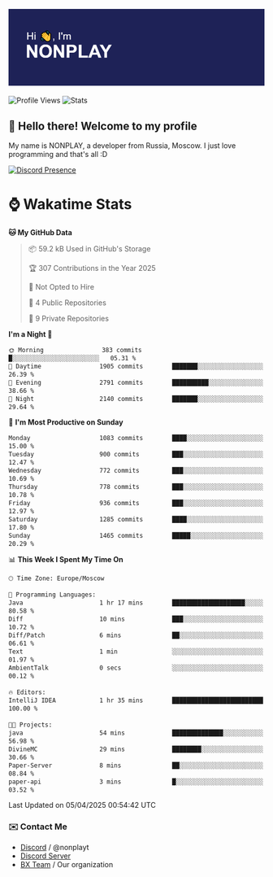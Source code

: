 ![Discord Presence](./header.png)
<br></br>
![Profile Views](https://komarev.com/ghpvc/?username=NONPLAYT&color=blue&style=for-the-badge)
![Stats](https://img.shields.io/badge/0%25-OPTIMIZED-orange?style=for-the-badge)


## :wave: Hello there! Welcome to my profile

My name is NONPLAY, a developer from Russia, Moscow. I just love programming and that's all :D

[![Discord Presence](https://lanyard.cnrad.dev/api/597087584090587177?showDisplayName=true)](https://discord.com/users/597087584090587177) 

# ⌚ Wakatime Stats

<!--START_SECTION:waka-->
**🐱 My GitHub Data** 

> 📦 59.2 kB Used in GitHub's Storage 
 > 
> 🏆 307 Contributions in the Year 2025
 > 
> 🚫 Not Opted to Hire
 > 
> 📜 4 Public Repositories 
 > 
> 🔑 9 Private Repositories 
 > 
**I'm a Night 🦉** 

```text
🌞 Morning                383 commits         █░░░░░░░░░░░░░░░░░░░░░░░░   05.31 % 
🌆 Daytime                1905 commits        ███████░░░░░░░░░░░░░░░░░░   26.39 % 
🌃 Evening                2791 commits        ██████████░░░░░░░░░░░░░░░   38.66 % 
🌙 Night                  2140 commits        ███████░░░░░░░░░░░░░░░░░░   29.64 % 
```
📅 **I'm Most Productive on Sunday** 

```text
Monday                   1083 commits        ████░░░░░░░░░░░░░░░░░░░░░   15.00 % 
Tuesday                  900 commits         ███░░░░░░░░░░░░░░░░░░░░░░   12.47 % 
Wednesday                772 commits         ███░░░░░░░░░░░░░░░░░░░░░░   10.69 % 
Thursday                 778 commits         ███░░░░░░░░░░░░░░░░░░░░░░   10.78 % 
Friday                   936 commits         ███░░░░░░░░░░░░░░░░░░░░░░   12.97 % 
Saturday                 1285 commits        ████░░░░░░░░░░░░░░░░░░░░░   17.80 % 
Sunday                   1465 commits        █████░░░░░░░░░░░░░░░░░░░░   20.29 % 
```


📊 **This Week I Spent My Time On** 

```text
🕑︎ Time Zone: Europe/Moscow

💬 Programming Languages: 
Java                     1 hr 17 mins        ████████████████████░░░░░   80.58 % 
Diff                     10 mins             ███░░░░░░░░░░░░░░░░░░░░░░   10.72 % 
Diff/Patch               6 mins              ██░░░░░░░░░░░░░░░░░░░░░░░   06.61 % 
Text                     1 min               ░░░░░░░░░░░░░░░░░░░░░░░░░   01.97 % 
AmbientTalk              0 secs              ░░░░░░░░░░░░░░░░░░░░░░░░░   00.12 % 

🔥 Editors: 
IntelliJ IDEA            1 hr 35 mins        █████████████████████████   100.00 % 

🐱‍💻 Projects: 
java                     54 mins             ██████████████░░░░░░░░░░░   56.98 % 
DivineMC                 29 mins             ████████░░░░░░░░░░░░░░░░░   30.66 % 
Paper-Server             8 mins              ██░░░░░░░░░░░░░░░░░░░░░░░   08.84 % 
paper-api                3 mins              █░░░░░░░░░░░░░░░░░░░░░░░░   03.52 % 
```


 Last Updated on 05/04/2025 00:54:42 UTC
<!--END_SECTION:waka-->

### ✉️ Contact Me

- [Discord](https://discord.com/users/597087584090587177) / @nonplayt
- [Discord Server](https://discord.gg/p7cxhw7E2M)
- [BX Team](https://github.com/BX-Team) / Our organization
